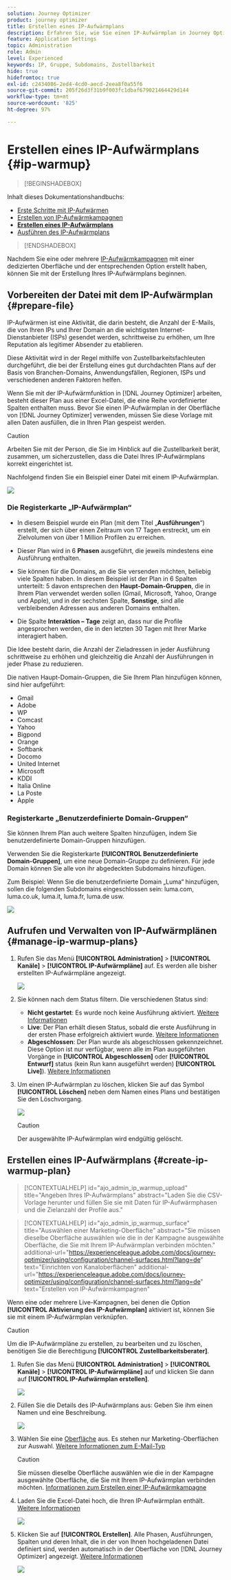 ```yaml
---
solution: Journey Optimizer
product: journey optimizer
title: Erstellen eines IP-Aufwärmplans
description: Erfahren Sie, wie Sie einen IP-Aufwärmplan in Journey Optimizer erstellen.
feature: Application Settings
topic: Administration
role: Admin
level: Experienced
keywords: IP, Gruppe, Subdomains, Zustellbarkeit
hide: true
hidefromtoc: true
exl-id: c2434086-2ed4-4cd0-aecd-2eea8f0a55f6
source-git-commit: 205f26d3f31b9f003fc1dbaf679021464429d144
workflow-type: tm+mt
source-wordcount: '825'
ht-degree: 97%

---
```


# Erstellen eines IP-Aufwärmplans {#ip-warmup}

>[!BEGINSHADEBOX]

Inhalt dieses Dokumentationshandbuchs:

* [Erste Schritte mit IP-Aufwärmen](ip-warmup-gs.md)
* [Erstellen von IP-Aufwärmkampagnen](ip-warmup-campaign.md)
* **[Erstellen eines IP-Aufwärmplans](ip-warmup-plan.md)**
* [Ausführen des IP-Aufwärmplans](ip-warmup-execution.md)

>[!ENDSHADEBOX]

Nachdem Sie eine oder mehrere [IP-Aufwärmkampagnen](ip-warmup-campaign.md) mit einer dedizierten Oberfläche und der entsprechenden Option erstellt haben, können Sie mit der Erstellung Ihres IP-Aufwärmplans beginnen.

## Vorbereiten der Datei mit dem IP-Aufwärmplan {#prepare-file}

IP-Aufwärmen ist eine Aktivität, die darin besteht, die Anzahl der E-Mails, die von Ihren IPs und Ihrer Domain an die wichtigsten Internet-Dienstanbieter (ISPs) gesendet werden, schrittweise zu erhöhen, um Ihre Reputation als legitimer Absender zu etablieren.

Diese Aktivität wird in der Regel mithilfe von Zustellbarkeitsfachleuten durchgeführt, die bei der Erstellung eines gut durchdachten Plans auf der Basis von Branchen-Domains, Anwendungsfällen, Regionen, ISPs und verschiedenen anderen Faktoren helfen.

Wenn Sie mit der IP-Aufwärmfunktion in [!DNL Journey Optimizer] arbeiten, besteht dieser Plan aus einer Excel-Datei, die eine Reihe vordefinierter Spalten enthalten muss. Bevor Sie einen IP-Aufwärmplan in der Oberfläche von [!DNL Journey Optimizer] verwenden, müssen Sie diese Vorlage mit allen Daten ausfüllen, die in Ihren Plan gespeist werden.

>[!CAUTION]
>
>Arbeiten Sie mit der Person, die Sie im Hinblick auf die Zustellbarkeit berät, zusammen, um sicherzustellen, dass die Datei Ihres IP-Aufwärmplans korrekt eingerichtet ist.

Nachfolgend finden Sie ein Beispiel einer Datei mit einem IP-Aufwärmplan.

![](assets/ip-warmup-sample-file.png)

### Die Registerkarte „IP-Aufwärmplan“

* In diesem Beispiel wurde ein Plan (mit dem Titel „**Ausführungen**“) erstellt, der sich über einen Zeitraum von 17 Tagen erstreckt, um ein Zielvolumen von über 1 Million Profilen zu erreichen.

* Dieser Plan wird in 6 **Phasen** ausgeführt, die jeweils mindestens eine Ausführung enthalten.

* Sie können für die Domains, an die Sie versenden möchten, beliebig viele Spalten haben. In diesem Beispiel ist der Plan in 6 Spalten unterteilt: 5 davon entsprechen den **Haupt-Domain-Gruppen**, die in Ihrem Plan verwendet werden sollen (Gmail, Microsoft, Yahoo, Orange und Apple), und in der sechsten Spalte, **Sonstige**, sind alle verbleibenden Adressen aus anderen Domains enthalten.
* Die Spalte **Interaktion – Tage** zeigt an, dass nur die Profile angesprochen werden, die in den letzten 30 Tagen mit Ihrer Marke interagiert haben.

Die Idee besteht darin, die Anzahl der Zieladressen in jeder Ausführung schrittweise zu erhöhen und gleichzeitig die Anzahl der Ausführungen in jeder Phase zu reduzieren.

Die nativen Haupt-Domain-Gruppen, die Sie Ihrem Plan hinzufügen können, sind hier aufgeführt:

* Gmail
* Adobe
* WP
* Comcast
* Yahoo
* Bigpond
* Orange
* Softbank
* Docomo
* United Internet
* Microsoft
* KDDI
* Italia Online
* La Poste
* Apple

### Registerkarte „Benutzerdefinierte Domain-Gruppen“

Sie können Ihrem Plan auch weitere Spalten hinzufügen, indem Sie benutzerdefinierte Domain-Gruppen hinzufügen.

Verwenden Sie die Registerkarte **[!UICONTROL Benutzerdefinierte Domain-Gruppen]**, um eine neue Domain-Gruppe zu definieren. Für jede Domain können Sie alle von ihr abgedeckten Subdomains hinzufügen.<!--TBC-->

Zum Beispiel: Wenn Sie die benutzerdefinierte Domain „Luma“ hinzufügen, sollen die folgenden Subdomains eingeschlossen sein: luma.com, luma.co.uk, luma.it, luma.fr, luma.de usw.

![](assets/ip-warmup-sample-file-custom.png)

## Aufrufen und Verwalten von IP-Aufwärmplänen {#manage-ip-warmup-plans}

1. Rufen Sie das Menü **[!UICONTROL Administration]** > **[!UICONTROL Kanäle]** > **[!UICONTROL IP-Aufwärmpläne]** auf. Es werden alle bisher erstellten IP-Aufwärmpläne angezeigt.

   ![](assets/ip-warmup-filter-list.png)

1. Sie können nach dem Status filtern. Die verschiedenen Status sind:

   * **Nicht gestartet**: Es wurde noch keine Ausführung aktiviert. [Weitere Informationen](ip-warmup-execution.md#define-runs)
   * **Live**: Der Plan erhält diesen Status, sobald die erste Ausführung in der ersten Phase erfolgreich aktiviert wurde. [Weitere Informationen](ip-warmup-execution.md#define-runs)
   * **Abgeschlossen**: Der Plan wurde als abgeschlossen gekennzeichnet. Diese Option ist nur verfügbar, wenn alle im Plan ausgeführten Vorgänge in **[!UICONTROL Abgeschlossen]** oder **[!UICONTROL Entwurf]** status (kein Run kann ausgeführt werden) **[!UICONTROL Live]**). [Weitere Informationen](ip-warmup-execution.md#mark-as-completed)
     <!--* **Paused**: to check (user action)-->

1. Um einen IP-Aufwärmplan zu löschen, klicken Sie auf das Symbol **[!UICONTROL Löschen]** neben dem Namen eines Plans und bestätigen Sie den Löschvorgang.

   ![](assets/ip-warmup-delete-plan.png)

   >[!CAUTION]
   >
   >Der ausgewählte IP-Aufwärmplan wird endgültig gelöscht.

## Erstellen eines IP-Aufwärmplans {#create-ip-warmup-plan}

>[!CONTEXTUALHELP]
>id="ajo_admin_ip_warmup_upload"
>title="Angeben Ihres IP-Aufwärmplans"
>abstract="Laden Sie die CSV-Vorlage herunter und füllen Sie sie mit Daten für IP-Aufwärmphasen und die Zielanzahl der Profile aus."

>[!CONTEXTUALHELP]
>id="ajo_admin_ip_warmup_surface"
>title="Auswählen einer Marketing-Oberfläche"
>abstract="Sie müssen dieselbe Oberfläche auswählen wie die in der Kampagne ausgewählte Oberfläche, die Sie mit Ihrem IP-Aufwärmplan verbinden möchten."
>additional-url="https://experienceleague.adobe.com/docs/journey-optimizer/using/configuration/channel-surfaces.html?lang=de" text="Einrichten von Kanaloberflächen"
>additional-url="https://experienceleague.adobe.com/docs/journey-optimizer/using/configuration/channel-surfaces.html?lang=de" text="Erstellen von IP-Aufwärmkampagnen"

Wenn eine oder mehrere Live-Kampagnen, bei denen die Option **[!UICONTROL Aktivierung des IP-Aufwärmplan]** aktiviert ist, können Sie sie mit einem IP-Aufwärmplan verknüpfen.

>[!CAUTION]
>
>Um die IP-Aufwärmpläne zu erstellen, zu bearbeiten und zu löschen, benötigen Sie die Berechtigung **[!UICONTROL Zustellbarkeitsberater]**. <!--Learn more on managing [!DNL Journey Optimizer] users' access rights in [this section](../administration/permissions-overview.md).-->

1. Rufen Sie das Menü **[!UICONTROL Administration]** > **[!UICONTROL Kanäle]** > **[!UICONTROL IP-Aufwärmpläne]** auf und klicken Sie dann auf **[!UICONTROL IP-Aufwärmplan erstellen]**.

   ![](assets/ip-warmup-create-plan.png)

1. Füllen Sie die Details des IP-Aufwärmplans aus: Geben Sie ihm einen Namen und eine Beschreibung.

   ![](assets/ip-warmup-plan-details.png)

1. Wählen Sie eine [Oberfläche](channel-surfaces.md) aus. Es stehen nur Marketing-Oberflächen zur Auswahl. [Weitere Informationen zum E-Mail-Typ](../email/email-settings.md#email-type)

   >[!CAUTION]
   >
   >Sie müssen dieselbe Oberfläche auswählen wie die in der Kampagne ausgewählte Oberfläche, die Sie mit Ihrem IP-Aufwärmplan verbinden möchten. [Informationen zum Erstellen einer IP-Aufwärmkampagne](ip-warmup-campaign.md)

1. Laden Sie die Excel-Datei hoch, die Ihren IP-Aufwärmplan enthält. [Weitere Informationen](#prepare-file)

   <!--
    You can also download the Excel template from the [!DNL Journey Optimizer] user interface and upload it after filling it with the IP warmup details.-->

   ![](assets/ip-warmup-upload-success.png)

1. Klicken Sie auf **[!UICONTROL Erstellen]**. Alle Phasen, Ausführungen, Spalten und deren Inhalt, die in der von Ihnen hochgeladenen Datei definiert sind, werden automatisch in der Oberfläche von [!DNL Journey Optimizer] angezeigt. [Weitere Informationen](ip-warmup-execution.md)

   ![](assets/ip-warmup-plan-uploaded.png)
